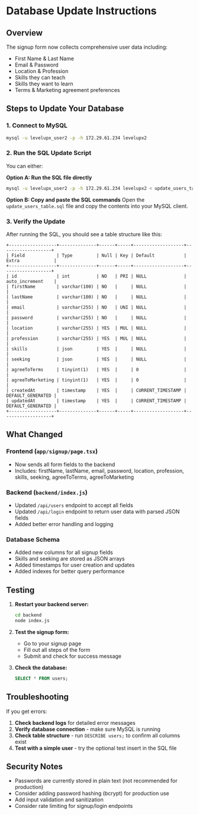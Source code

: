 # Database Update Instructions

## Overview
The signup form now collects comprehensive user data including:
- First Name & Last Name
- Email & Password
- Location & Profession
- Skills they can teach
- Skills they want to learn
- Terms & Marketing agreement preferences

## Steps to Update Your Database

### 1. Connect to MySQL
```bash
mysql -u levelupx_user2 -p -h 172.29.61.234 levelupx2
```

### 2. Run the SQL Update Script
You can either:

**Option A: Run the SQL file directly**
```bash
mysql -u levelupx_user2 -p -h 172.29.61.234 levelupx2 < update_users_table.sql
```

**Option B: Copy and paste the SQL commands**
Open the `update_users_table.sql` file and copy the contents into your MySQL client.

### 3. Verify the Update
After running the SQL, you should see a table structure like this:
```
+------------------+--------------+------+-----+-------------------+-------------------+
| Field            | Type         | Null | Key | Default           | Extra             |
+------------------+--------------+------+-----+-------------------+-------------------+
| id               | int          | NO   | PRI | NULL              | auto_increment    |
| firstName        | varchar(100) | NO   |     | NULL              |                   |
| lastName         | varchar(100) | NO   |     | NULL              |                   |
| email            | varchar(255) | NO   | UNI | NULL              |                   |
| password         | varchar(255) | NO   |     | NULL              |                   |
| location         | varchar(255) | YES  | MUL | NULL              |                   |
| profession       | varchar(255) | YES  | MUL | NULL              |                   |
| skills           | json         | YES  |     | NULL              |                   |
| seeking          | json         | YES  |     | NULL              |                   |
| agreeToTerms     | tinyint(1)   | YES  |     | 0                 |                   |
| agreeToMarketing | tinyint(1)   | YES  |     | 0                 |                   |
| createdAt        | timestamp    | YES  |     | CURRENT_TIMESTAMP | DEFAULT_GENERATED |
| updatedAt        | timestamp    | YES  |     | CURRENT_TIMESTAMP | DEFAULT_GENERATED |
+------------------+--------------+------+-----+-------------------+-------------------+
```

## What Changed

### Frontend (`app/signup/page.tsx`)
- Now sends all form fields to the backend
- Includes: firstName, lastName, email, password, location, profession, skills, seeking, agreeToTerms, agreeToMarketing

### Backend (`backend/index.js`)
- Updated `/api/users` endpoint to accept all fields
- Updated `/api/login` endpoint to return user data with parsed JSON fields
- Added better error handling and logging

### Database Schema
- Added new columns for all signup fields
- Skills and seeking are stored as JSON arrays
- Added timestamps for user creation and updates
- Added indexes for better query performance

## Testing

1. **Restart your backend server:**
   ```bash
   cd backend
   node index.js
   ```

2. **Test the signup form:**
   - Go to your signup page
   - Fill out all steps of the form
   - Submit and check for success message

3. **Check the database:**
   ```sql
   SELECT * FROM users;
   ```

## Troubleshooting

If you get errors:

1. **Check backend logs** for detailed error messages
2. **Verify database connection** - make sure MySQL is running
3. **Check table structure** - run `DESCRIBE users;` to confirm all columns exist
4. **Test with a simple user** - try the optional test insert in the SQL file

## Security Notes

- Passwords are currently stored in plain text (not recommended for production)
- Consider adding password hashing (bcrypt) for production use
- Add input validation and sanitization
- Consider rate limiting for signup/login endpoints 